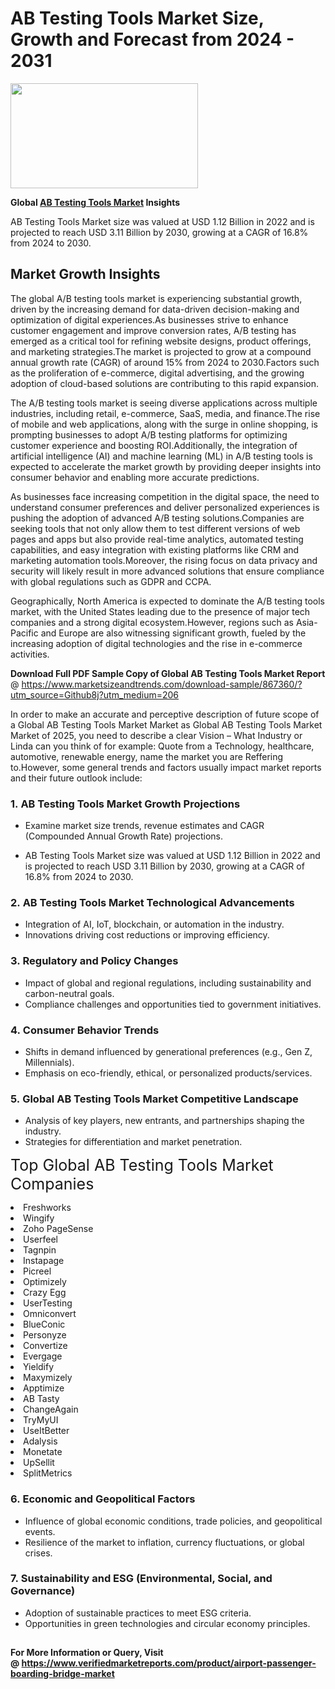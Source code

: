 <H1>AB Testing Tools Market Size, Growth and Forecast from 2024 - 2031</H1><img class="aligncenter size-medium wp-image-584254" src="https://thirdeyenews.in/wp-content/uploads/2024/09/Global-Market-Research-300x168.jpeg" alt="" width="300" height="168" /><p><strong>Global&nbsp;<a href="https://www.marketsizeandtrends.com/download-sample/867360/?utm_source=Github8j?utm_medium=206">AB Testing Tools Market</a> Insights</strong></p><p>AB Testing Tools Market size was valued at USD 1.12 Billion in 2022 and is projected to reach USD 3.11 Billion by 2030, growing at a CAGR of 16.8% from 2024 to 2030.</p><p><h2>Market Growth Insights</h2> <p>The global A/B testing tools market is experiencing substantial growth, driven by the increasing demand for data-driven decision-making and optimization of digital experiences.As businesses strive to enhance customer engagement and improve conversion rates, A/B testing has emerged as a critical tool for refining website designs, product offerings, and marketing strategies.The market is projected to grow at a compound annual growth rate (CAGR) of around 15% from 2024 to 2030.Factors such as the proliferation of e-commerce, digital advertising, and the growing adoption of cloud-based solutions are contributing to this rapid expansion.</p> <p>The A/B testing tools market is seeing diverse applications across multiple industries, including retail, e-commerce, SaaS, media, and finance.The rise of mobile and web applications, along with the surge in online shopping, is prompting businesses to adopt A/B testing platforms for optimizing customer experience and boosting ROI.Additionally, the integration of artificial intelligence (AI) and machine learning (ML) in A/B testing tools is expected to accelerate the market growth by providing deeper insights into consumer behavior and enabling more accurate predictions.</p> <p>As businesses face increasing competition in the digital space, the need to understand consumer preferences and deliver personalized experiences is pushing the adoption of advanced A/B testing solutions.Companies are seeking tools that not only allow them to test different versions of web pages and apps but also provide real-time analytics, automated testing capabilities, and easy integration with existing platforms like CRM and marketing automation tools.Moreover, the rising focus on data privacy and security will likely result in more advanced solutions that ensure compliance with global regulations such as GDPR and CCPA.</p> <p>Geographically, North America is expected to dominate the A/B testing tools market, with the United States leading due to the presence of major tech companies and a strong digital ecosystem.However, regions such as Asia-Pacific and Europe are also witnessing significant growth, fueled by the increasing adoption of digital technologies and the rise in e-commerce activities.</p> <p><span class=""><strong>Download Full PDF Sample Copy of Global AB Testing Tools Market Report</strong> @ <a href="https://www.marketsizeandtrends.com/download-sample/867360/?utm_source=Github8j?utm_medium=206" target="_blank">https://www.marketsizeandtrends.com/download-sample/867360/?utm_source=Github8j?utm_medium=206</a></span></p><p>In order to make an accurate and perceptive description of future scope of a Global&nbsp;AB Testing Tools Market Market as Global&nbsp;AB Testing Tools Market Market of 2025, you need to describe a clear Vision &ndash; What Industry or Linda can you think of for example: Quote from a Technology, healthcare, automotive, renewable energy, name the market you are Reffering to.However, some general trends and factors usually impact market reports and their future outlook include:</p><h3>1.&nbsp;<strong>AB Testing Tools Market Growth Projections</strong></h3><ul><li>Examine market size trends, revenue estimates and CAGR (Compounded Annual Growth Rate) projections.</li><li><p>AB Testing Tools Market size was valued at USD 1.12 Billion in 2022 and is projected to reach USD 3.11 Billion by 2030, growing at a CAGR of 16.8% from 2024 to 2030.</p></li></ul><h3>2.&nbsp;<strong>AB Testing Tools Market Technological Advancements</strong></h3><ul><li>Integration of AI, IoT, blockchain, or automation in the industry.</li><li>Innovations driving cost reductions or improving efficiency.</li></ul><h3>3.&nbsp;<strong>Regulatory and Policy Changes</strong></h3><ul><li>Impact of global and regional regulations, including sustainability and carbon-neutral goals.</li><li>Compliance challenges and opportunities tied to government initiatives.</li></ul><h3>4.&nbsp;<strong>Consumer Behavior Trends</strong></h3><ul><li>Shifts in demand influenced by generational preferences (e.g., Gen Z, Millennials).</li><li>Emphasis on eco-friendly, ethical, or personalized products/services.</li></ul><h3>5.&nbsp;<strong>Global AB Testing Tools Market Competitive Landscape</strong></h3><ul><li>Analysis of key players, new entrants, and partnerships shaping the industry.</li><li>Strategies for differentiation and market penetration.</li></ul><p data-pm-slice="1 1 []"><span style="color: inherit; font-family: inherit; font-size: 25px;">Top Global AB Testing Tools Market Companies</span></p><div class="" data-test-id=""><p><li>Freshworks</li><li> Wingify</li><li> Zoho PageSense</li><li> Userfeel</li><li> Tagnpin</li><li> Instapage</li><li> Picreel</li><li> Optimizely</li><li> Crazy Egg</li><li> UserTesting</li><li> Omniconvert</li><li> BlueConic</li><li> Personyze</li><li> Convertize</li><li> Evergage</li><li> Yieldify</li><li> Maxymizely</li><li> Apptimize</li><li> AB Tasty</li><li> ChangeAgain</li><li> TryMyUI</li><li> UseItBetter</li><li> Adalysis</li><li> Monetate</li><li> UpSellit</li><li> SplitMetrics</li></p></div><h3>6.&nbsp;<strong>Economic and Geopolitical Factors</strong></h3><ul><li>Influence of global economic conditions, trade policies, and geopolitical events.</li><li>Resilience of the market to inflation, currency fluctuations, or global crises.</li></ul><h3>7.&nbsp;<strong>Sustainability and ESG (Environmental, Social, and Governance)</strong></h3><ul><li>Adoption of sustainable practices to meet ESG criteria.</li><li>Opportunities in green technologies and circular economy principles.</li></ul><h2><strong style="font-size: 14px;">For More Information or Query, Visit @&nbsp;</strong><a style="background-color: #ffffff; font-size: 14px;" href="https://www.marketsizeandtrends.com/report/ab-testing-tools-market/" target="_blank">https://www.verifiedmarketreports.com/product/airport-passenger-boarding-bridge-market</a></h2>